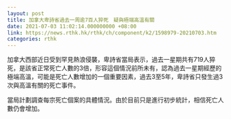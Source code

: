```yaml
---
layout: post
title: 加拿大卑詩省過去一周逾7百人猝死　疑與極端高溫有關
date: 2021-07-03 11:02:14.000000000 +08:00
link: https://news.rthk.hk/rthk/ch/component/k2/1598979-20210703.htm
categories: rthk
---
```


加拿大西部近日受到罕見熱浪侵襲，卑詩省當局表示，過去一星期共有719人猝死，是該省正常死亡人數的3倍，形容這個情況前所未有，認為過去一星期經歷的極端高溫，可能是死亡人數增加的一個重要因素，過去3至5年，卑詩省只發生過3次與高溫有關的死亡事件。

當局計劃調查每宗死亡個案的具體情況。由於目前只是進行初步統計，相信死亡人數仍會增加。

